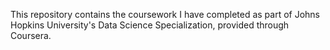 This repository contains the coursework I have completed as part of Johns Hopkins University's Data Science Specialization, provided through Coursera.